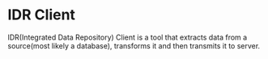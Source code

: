 # IDR Client

IDR(Integrated Data Repository) Client is a tool that extracts data from a
source(most likely a database), transforms it and then transmits it to server.

